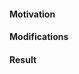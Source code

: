 #### Motivation
<!-- Explain the context around why you're making this change. What is the problem you're trying to solve. -->

#### Modifications
<!-- Describe or list the modifications you've done. -->

#### Result
<!-- Describe the final outcome of this change. Highlight if there is any risk, behavior change, or API change. -->
